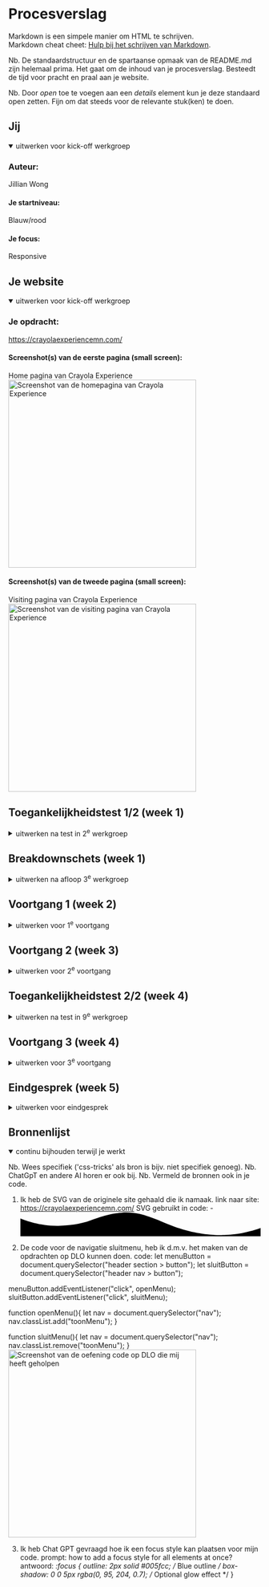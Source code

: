 # Procesverslag
Markdown is een simpele manier om HTML te schrijven.  
Markdown cheat cheet: [Hulp bij het schrijven van Markdown](https://github.com/adam-p/markdown-here/wiki/Markdown-Cheatsheet).

Nb. De standaardstructuur en de spartaanse opmaak van de README.md zijn helemaal prima. Het gaat om de inhoud van je procesverslag. Besteedt de tijd voor pracht en praal aan je website.

Nb. Door *open* toe te voegen aan een *details* element kun je deze standaard open zetten. Fijn om dat steeds voor de relevante stuk(ken) te doen.





## Jij

<details open>
  <summary>uitwerken voor kick-off werkgroep</summary>

  ### Auteur:
 Jillian Wong

  #### Je startniveau:
 Blauw/rood

  #### Je focus:
 Responsive 
 
</details>






## Je website

<details open>
  <summary>uitwerken voor kick-off werkgroep</summary>

  ### Je opdracht:
 https://crayolaexperiencemn.com/

  #### Screenshot(s) van de eerste pagina (small screen): 
  Home pagina van Crayola Experience
  <img src="readme-images/homepagina.jpg" width="375px" alt="Screenshot van de homepagina van Crayola Experience">

  #### Screenshot(s) van de tweede pagina (small screen):
  Visiting pagina van Crayola Experience
  <img src= "readme-images/visiting_pagina.jpg" width="375px" alt="Screenshot van de visiting pagina van Crayola Experience">
 
</details>



## Toegankelijkheidstest 1/2 (week 1)

<details>
  <summary>uitwerken na test in 2<sup>e</sup> werkgroep</summary>
  <img src= "readme-images/toegankelijkheidstest1.png" width="375px" alt="Toegankelijkheidstest ingevuld 1/5">
  <img src= "readme-images/toegankelijkheidstest2.png" width="375px" alt="Toegankelijkheidstest ingevuld 2/5">
  <img src= "readme-images/toegankelijkheidstest3.png" width="375px" alt="Toegankelijkheidstest ingevuld 3/5">
  <img src= "readme-images/toegankelijkheidstest4.png" width="375px" alt="Toegankelijkheidstest ingevuld 4/5">
  <img src= "readme-images/toegankelijkheidstest5.png" width="375px" alt="Toegankelijkheidstest ingevuld 5/5">

  ### Bevindingen
  Lijst met je bevindingen die in de test naar voren kwamen:
  - De website kon niet gevalideert worden in de W3C validator, hij geeft een error.
  - Ik heb opgemerkt dat er geen dark mode thema is, wat ik eigenlijk wel had verwacht van zo'n officiele/professionele website.
  - Er komen geen animations voor wat ik ook had verwacht bij zo'n website waarbij de thema kinderachtig is.
  - De website gebruikt veel divjes voor vormgeving.


</details>



## Breakdownschets (week 1)

<details>
  <summary>uitwerken na afloop 3<sup>e</sup> werkgroep</summary>

  ### de home pagina: 
  <img src="readme-images/homepagina_breakdown.jpg" width="375px" alt="breakdown van de home pagina">

  ### de visiting pagina: 
  <img src="readme-images/visiting_breakdown.jpg" width="375px" alt="breakdown van de visiting pagina">

</details>





## Voortgang 1 (week 2)

<details>
  <summary>uitwerken voor 1<sup>e</sup> voortgang</summary>

  ### Stand van zaken
 Ik heb voor de eerste voortgangsgesprek mijn HTML van beide pagina's af kunnen hebben. Ik heb tijdens het opmaken van deze code geen problemen gehad.


  ### Agenda voor meeting
  samen met je groepje opstellen

  | student 1      | student 2          | student 3    | student 4        |
  | ---            | ---                | ---          | ---              |
  | Hoe kan ik de  | Wat gebeurt er als | Was afwezig  | Was afwezig      |
  | video van mijn | je je code af hebt |              |                  |
  | site           | en de website 
  | downloaden?    | veranderd?


  ### Verslag van meeting
  De uitkomsten van de meeting vastleggen

Ik had niet zo zeer fouten in mijn code, ik kreeg wel advies over hoe ik bepaalde stukjes kan coderen:
- Voor de FAQ kan ik het <details>-element gebruiken.
- De lijst met tickets en Crayola-icoontjes kan ik structureren als <article>-elementen.
- Voor de achtergrond kan ik het ::before-attribuut in CSS toepassen.
- Een media query kan ik gebruiken om het hamburgermenu te implementeren.
- De <nav> boven de <h1> is niet problematisch voor screenreaders.

Antwoorden op gestelde vragen:
- De video kan je halen uit de dev. tools> network> type> video zoeken> downloaden.
- Het is niet erg als de website verandered. Ik ga kijken naar de screenshots, dus  je kan de oude versie namaken. Als er animaties zijn kan je de Wayback machine gebruiken om de oude versie van de website te zien.


</details>





## Voortgang 2 (week 3)

<details>
  <summary>uitwerken voor 2<sup>e</sup> voortgang</summary>

  ### Stand van zaken
  Ik heb de CSS van mijn eerste pagin af en heb een begin gemaakt aan de tweede pagina. Ik heb hiervoor een paar vragen die ik hieronder zal uitschrijven.


  ### Agenda voor meeting
  samen met je groepje opstellen

  | student 1      | student 2          | student 3       | student 4        |
  | ---            | ---                | ---             | ---              |
  | Mag je s css   | Is het een vereiste| Waarvoor        | Ze had geen      |
  | stylesheets    | om je menu werkend | gebruik je      | vragen, want der |
  | gebruiken ?    | te krijgen?        | padding en      | website was nog  |
  |                |                    | waarvoor margin | niet zover       |


  ### Verslag van meeting

  hier na afloop snel de uitkomsten van de meeting vastleggen

  Mijn niet algemene vragen:
  - Is mijn ⁠Footer nav in html nesting goed?
  - ⁠Zo ja hoe kan ik 2 rijtjes naast elkaar zetten en wnr het groter wordt dat ze allemaal naast    elkaar veranderen (responsive laten bewegen)
  - ⁠MAg de div als container voor de video gebruik worden - Ik heb dit geplaatst voor een container voor die button.

  Antwoorden op de gestelde vragen en feedback:
  - Je mag 2 stylesheets gebruiken, maar voor deze opdracht en mijn websit eis het niet zo zeer nodig.
  - Footer nav ul moet je tot sections maken ⁠en dan met flex wrap naast elkaar plaatsen en media query dgebruiken zodat het responsivve word.
  -  class is goed toegepast het mag. Je mag bij een section als je dezelfde ding wil laten doen vr beide pagina’s een class ook toevoegen.
  -  ⁠div van de video mag want het is puur vr styling.
  - h3 moet boven de img en dan met order -1 zetten zodat t img bove komt bij de main section.
  -  ⁠h1 moet altijd gaan over de gehele site dus de h1 kan crayola experience zijn en dan in css op visually-hidden zetten zodat het onzichtbaar wordt, maar voor de screenreader zal het nog opgelezen worden.
  - verder ziet je ReadMe goed uit en breakdown schetsen ook. De html en css structuur zien ook goed uit.
  - Alt tekstjes nog bijzetten bij imgs
  - Antwoord op student 2 der vraag: Ja het is een vereiste en je kan ook animaties toevoegen.
  - Antwoord op student 3 zijn vraag: Padding gebruiken voor binnen en margin voor buiten wit-ruimte.


</details>





## Toegankelijkheidstest 2/2 (week 4)

<details>
  <summary>uitwerken na test in 9<sup>e</sup> werkgroep</summary>

  <img src="readme-images/WCAGchecklist.png" width="375px" alt="Toegankelijkheidstest 1/5">
  <img src="readme-images/WCAGchecklist1.png" width="375px" alt="Toegankelijkheidstest 2/5">
  <img src="readme-images/WCAGchecklist2.png" width="375px" alt="Toegankelijkheidstest 3/5">
  <img src="readme-images/WCAGchecklist3.png" width="375px" alt="Toegankelijkheidstest 4/5">
  <img src="readme-images/WCAGchecklist5.png" width="375px" alt="Toegankelijkheidstest 5/5">

  ### Bevindingen
  Lijst met je bevindingen die in de test naar voren kwamen (geef ook aan wat er verbeterd is):
  - De linkjes en buttons hebben duidelijke namen waardoor je weet wat je moet doen wanneer je erop bent met de screen reader.
  - Ik heb goed gebruik gemaakt van de Headings, dus h1,h2,h3 (eentje is niet overgeslagen).

  Wat ik heb verbeterd:
  - Mijn website valideert wel in W3C.
  - Ik heb een dark-mode thema toegevoegd.
  - Ik heb probeert om zo min mogelijk diivjes te gebruiken, en wanneer ik ze toch heb gebruikt, heb ik ervoor gezorgd dat het puur voor styling is.
  - Er is geen autplay bij de video.
  - Ik heb gebruik gemaakt van List items voor list content.

</details>





## Voortgang 3 (week 4)

<details>
  <summary>uitwerken voor 3<sup>e</sup> voortgang</summary>

  ### Stand van zaken
  Ik heb voor dit gesprek het overgrootste deel van mijn code af, ik heb alleen nog een paar vragen die ik wil stellen die ik hieronder zal uitschrijven.

  Ik heb vragen over deze stukken code:
    <img src="readme-images/standvanzaken.jpeg" width="375px" alt="Screenshot van welke vragen ik ga stellen">
    <img src="readme-images/standvanzaken2.jpeg" width="375px" alt="Screenshot van welke vragen ik ga stellen">
    <img src="readme-images/standvanzaken3.jpeg" width="375px" alt="Screenshot van welke vragen ik ga stellen">
    <img src="readme-images/standvanzaken4.jpeg" width="375px" alt="Screenshot van welke vragen ik ga stellen">
    <img src="readme-images/standvanzaken5.jpeg" width="375px" alt="Screenshot van welke vragen ik ga stellen">

  ### Agenda voor meeting
  samen met je groepje opstellen

  | student 1      | andere studenten waren afwezig | 
  | ---            |                                | 
  | Ik had voor dit|                                |
  | gesprek alleen |                                | 
  | vragen over m'n|                                |
  | eigen code.    |                                | 


  ### Verslag van meeting
  hier na afloop snel de uitkomsten van de meeting vastleggen

  - Ik kreeg als feedback dat mijn website al redelijk af eruit ziet, alleen een paar finishing touches had het nodig.
  - Ik stelde specifieke vragen over mijn code, waar ik gelijk hulp kreeg. Ik heb deze code dan thuis verbeterd.
  - Ik had ook gevraagd als ik de styling van de navigatie moet nadoen sins ik responsive heb gekozen, en ik kreeg als antwoord, ja die hover nav stlyling kan wel erbij. Ik kreeg hiervor ook hulp hoe ik het zou kunnen uitvoeren.
  - Ik kreeg ook als feedback dat ik me dark mode eerst in orde moet maken voordat ik de nav styling doe, want die is belangrijker.
</details>





## Eindgesprek (week 5)

<details>
  <summary>uitwerken voor eindgesprek</summary>

  ### Je uitkomst - karakteristiek screenshots:
  Ik ben erg trots op het resultaat van de homepage, omdat het de stijl van de originele website echt goed weergeeft. Ik heb hier veel tijd en moeite in gestoken om het er zo goed mogelijk uit te laten zien.
  <img src="readme-images/Homepagina_screenshot.png" width="375px" alt="Uitkomst van mijn Home-pagina">


  ### Dit ging goed/Heb ik geleerd: 
  
  Ik heb geleerd hoe ik met Grid content kan verplaatsen en ook responsive laten bewegen.

  <img src="readme-images/screenshot_grid.png" width="375px" alt="Hier is een foto van mijn gemaakte site waar ik grid heb toegepast">

  <img src="readme-images/screenshot_grid2.png" width="375px" alt="Hier is een foto van mijn gemaakte site waar ik grid heb toegepast">

  <img src="readme-images/screenshot_responsive.png" width="375px" alt="Hier zie je dat het responsive werkt">


  ### Dit was lastig/Is niet gelukt:

  Het is me niet gelukt om de openklap hamburgermenu (mobile scherm) met deze styling te krijgen, Ik heb de navigatie menu op de desktop scherm wel geprobeerd en die is me gelukt. 

  <img src="readme-images/screenshot_openklap_hamburgermenu.png" width="375px" alt="Zo ziet het eruit als je de hamburgermenu klik op de originele site">

  Ik realiseerde me te laat dat deze section geen H'tje heeft. Zelfs als ik er een H'tje aan zou toevoegen, zou ik al mijn code opnieuw moeten aanpassen, wat me in tijdnood zou brengen. Dit was ook de enige foutmelding die ik kreeg van de validator, dus ik wilde geen risico nemen dat mijn code zou breken door aanpassingen te maken.

  <img src="readme-images/nietgelukt.png" width="375px" alt="De section zonder een h'tje">

</details>





## Bronnenlijst

<details open>
  <summary>continu bijhouden terwijl je werkt</summary>

  Nb. Wees specifiek ('css-tricks' als bron is bijv. niet specifiek genoeg). 
  Nb. ChatGpT en andere AI horen er ook bij.
  Nb. Vermeld de bronnen ook in je code.

  1. Ik heb de SVG van de originele site gehaald die ik namaak.
  link naar site: https://crayolaexperiencemn.com/
  SVG gebruikt in code: 
    - <svg xmlns="http://www.w3.org/2000/svg" viewBox="0 0 1000 100" preserveAspectRatio="none" aria-hidden="true">
			<path class="elementor-shape-fill" d="M790.5,93.1c-59.3-5.3-116.8-18-192.6-50c-29.6-12.7-76.9-31-100.5-35.9c-23.6-4.9-52.6-7.8-75.5-5.3
			c-10.2,1.1-22.6,1.4-50.1,7.4c-27.2,6.3-58.2,16.6-79.4,24.7c-41.3,15.9-94.9,21.9-134,22.6C72,58.2,0,25.8,0,25.8V100h1000V65.3
			c0,0-51.5,19.4-106.2,25.7C839.5,97,814.1,95.2,790.5,93.1z"></path>
		</svg>

  2. De code voor de navigatie sluitmenu, heb ik d.m.v. het maken van de opdrachten op DLO kunnen doen.
  code:
  let menuButton = document.querySelector("header section > button");
  let sluitButton = document.querySelector("header nav > button");

  menuButton.addEventListener("click", openMenu);
  sluitButton.addEventListener("click", sluitMenu);

  function openMenu(){
    let nav = document.querySelector("nav");
    nav.classList.add("toonMenu");
  }
  
  function sluitMenu(){
    let nav = document.querySelector("nav");
    nav.classList.remove("toonMenu");
  }
  <img src="readme-images/screenshot_code_slutmenu.png" width="375px"  alt="Screenshot van de oefening code op DLO die mij heeft geholpen">

3. Ik heb Chat GPT gevraagd hoe ik een focus style kan plaatsen voor mijn code.
prompt: how to add a focus style for all elements at once?
antwoord: *:focus {
    outline: 2px solid #005fcc; /* Blue outline */
    box-shadow: 0 0 5px rgba(0, 95, 204, 0.7); /* Optional glow effect */
}
</details>